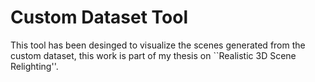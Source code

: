 # Custom Dataset Tool
This tool has been desinged to visualize the scenes generated from the custom dataset, this work is part of my thesis on ``Realistic 3D Scene Relighting''.

